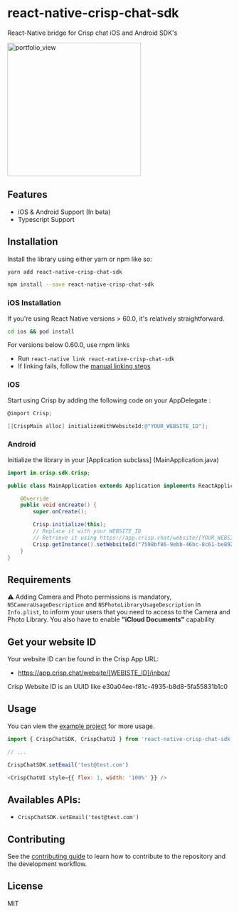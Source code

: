 # react-native-crisp-chat-sdk

React-Native bridge for Crisp chat iOS and Android SDK&#39;s

<img width="300" alt="portfolio_view" src="https://user-images.githubusercontent.com/5293650/81501679-94c54d80-92d1-11ea-8ff8-53a429be1cbb.png">

## Features

- iOS & Android Support (In beta)
- Typescript Support

## Installation

Install the library using either yarn or npm like so:

```sh
yarn add react-native-crisp-chat-sdk
```

```sh
npm install --save react-native-crisp-chat-sdk
```

### iOS Installation

If you're using React Native versions > 60.0, it's relatively straightforward.

```sh
cd ios && pod install
```

For versions below 0.60.0, use rnpm links

- Run `react-native link react-native-crisp-chat-sdk`
- If linking fails, follow the
  [manual linking steps](https://facebook.github.io/react-native/docs/linking-libraries-ios.html#manual-linking)

### iOS

Start using Crisp by adding the following code on your AppDelegate :

```objective-c
@import Crisp;

[[CrispMain alloc] initializeWithWebsiteId:@"YOUR_WEBSITE_ID"];
```

### Android

Initialize the library in your [Application subclass] (MainApplication.java)
```java
import im.crisp.sdk.Crisp;

public class MainApplication extends Application implements ReactApplication {

    @Override
    public void onCreate() {
        super.onCreate();

        Crisp.initialize(this);
        // Replace it with your WEBSITE_ID
        // Retrieve it using https://app.crisp.chat/website/[YOUR_WEBSITE_ID]/
        Crisp.getInstance().setWebsiteId("7598bf86-9ebb-46bc-8c61-be8929bbf93d");
    }
}
```

## Requirements

⚠️ Adding Camera and Photo permissions is mandatory, `NSCameraUsageDescription` and `NSPhotoLibraryUsageDescription` in  `Info.plist`, to inform your users that you need to access to the Camera and Photo Library. You also have to enable **"iCloud Documents"** capability

## Get your website ID

Your website ID can be found in the Crisp App URL:

- https://app.crisp.chat/website/[WEBISTE_ID]/inbox/

Crisp Website ID is an UUID like e30a04ee-f81c-4935-b8d8-5fa55831b1c0

## Usage

You can view the [example project](./example/src/App.tsx) for more usage.

```js
import { CrispChatSDK, CrispChatUI } from 'react-native-crisp-chat-sdk';

// ...

CrispChatSDK.setEmail('test@test.com')

<CrispChatUI style={{ flex: 1, width: '100%' }} />
```

## Availables APIs:
* `CrispChatSDK.setEmail('test@test.com')`

## Contributing

See the [contributing guide](CONTRIBUTING.md) to learn how to contribute to the repository and the development workflow.

## License

MIT

